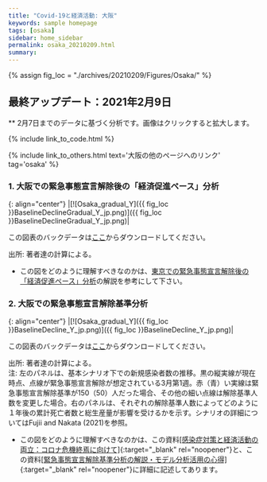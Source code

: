 ```yaml
---
title: "Covid-19と経済活動: 大阪"
keywords: sample homepage
tags: [osaka]
sidebar: home_sidebar
permalink: osaka_20210209.html
summary:
---
```


{% assign fig_loc = "./archives/20210209/Figures/Osaka/" %}

## 最終アップデート：2021年2月9日
** 2月7日までのデータに基づく分析です。画像はクリックすると拡大します。

{% include link_to_code.html %}

{% include link_to_others.html text='大阪の他のページへのリンク' tag='osaka' %}

### 1. 大阪での緊急事態宣言解除後の「経済促進ペース」分析

{: align="center"}
|[![Osaka_gradual_Y]({{ fig_loc }}BaselineDeclineGradual_Y_jp.png)]({{ fig_loc }}BaselineDeclineGradual_Y_jp.png)|

この図表のバックデータは[ここ](./archives/20210209/Figures/Osaka/BackData_GradualOsaka_20210209.xls)からダウンロードしてください。
<!--この図表のバックデータは<a href="https://github.com/Covid19OutputJapan/Covid19OutputJapan.github.io/tree/main/archives/20210209/Figures/Tokyo/BackData_GradualTokyo_20210209.xls">ここ</a>からダウンロードしてください。-->

出所: 著者達の計算による。

- この図をどのように理解すべきなのかは、[東京での緊急事態宣言解除後の「経済促進ペース」分析](./tokyo_latest.html#1-東京での緊急事態宣言解除後の経済促進ペース分析)の解説を参考にして下さい。

### 2. 大阪での緊急事態宣言解除基準分析

{: align="center"}
|[![Osaka_gradual_Y]({{ fig_loc }}BaselineDecline_Y_jp.png)]({{ fig_loc }}BaselineDecline_Y_jp.png)|

この図表のバックデータは[ここ](./archives/20210209/Figures/Osaka/BackData_Osaka_20210209.xls)からダウンロードしてください。
<!--この図表のバックデータは<a href="https://github.com/Covid19OutputJapan/Covid19OutputJapan.github.io/tree/main/archives/20210209/Figures/Tokyo/BackData_Tokyo_20210209.xls">ここ</a>からダウンロードしてください。-->

出所: 著者達の計算による。<br>
注: 左のパネルは、基本シナリオ下での新規感染者数の推移。黒の縦実線が現在時点、点線が緊急事態宣言解除が想定されている3月第1週。赤（青）い実線は緊急事態宣言解除基準が150（50）人だった場合、その他の細い点線は解除基準人数を変更した場合。右のパネルは、それぞれの解除基準人数によってどのように１年後の累計死亡者数と総生産量が影響を受けるかを示す。シナリオの詳細についてはFujii and Nakata (2021)を参照。

- この図をどのように理解すべきなのかは、この資料[[感染症対策と経済活動の両立：コロナ危機終焉に向けて]](./files/Covid19OutputJapan_20210206.pdf){:target="_blank" rel="noopener"}と、この資料[[緊急事態宣言解除基準分析の解説・モデル分析活用の心得]](./files/Covid19OutputJapan_Note_20210206.pdf){:target="_blank" rel="noopener"}に詳細に記述してあります。
